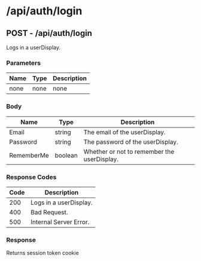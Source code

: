 # /api/auth/login

## POST - /api/auth/login

Logs in a userDisplay.

### Parameters

| Name | Type | Description |
|------|------|-------------|
| none | none | none        |

### Body

| Name       | Type    | Description                          |
|------------|---------|--------------------------------------|
| Email      | string  | The email of the userDisplay.               |
| Password   | string  | The password of the userDisplay.            |
| RememberMe | boolean | Whether or not to remember the userDisplay. |

### Response Codes

| Code | Description            |
|------|------------------------|
| 200  | Logs in a userDisplay.        |
| 400  | Bad Request.           |
| 500  | Internal Server Error. |

### Response

Returns session token cookie